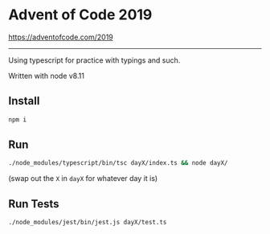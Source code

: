 # Advent of Code 2019

https://adventofcode.com/2019

---

Using typescript for practice with typings and such.

Written with node v8.11

## Install

```sh
npm i
```

## Run

```sh
./node_modules/typescript/bin/tsc dayX/index.ts && node dayX/
```

(swap out the `X` in `dayX` for whatever day it is)

## Run Tests

```sh
./node_modules/jest/bin/jest.js dayX/test.ts
```
